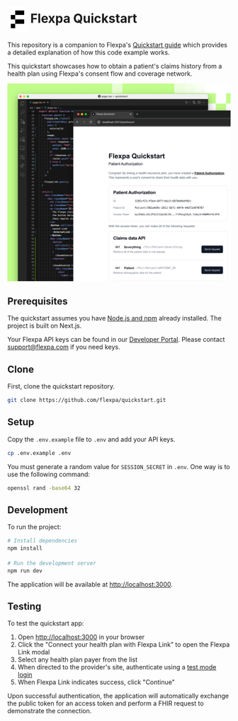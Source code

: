 # <img src="./public/logo.png" height="60px" align="center" alt="Flexpa logo"> Flexpa Quickstart

This repository is a companion to Flexpa's [Quickstart guide](https://www.flexpa.com/docs/guides/quickstart) which provides a detailed explanation of how this code example works.

This quickstart showcases how to obtain a patient's claims history from a health plan using Flexpa's consent flow and coverage network.

![Flexpa quickstart app](/public/quickstart.png)

## Prerequisites

The quickstart assumes you have [Node.js and npm](https://docs.npmjs.com/downloading-and-installing-node-js-and-npm) already installed. The project is built on Next.js.

Your Flexpa API keys can be found in our [Developer Portal](https://portal.flexpa.com/). Please contact support@flexpa.com if you need keys.

## Clone

First, clone the quickstart repository.

```bash
git clone https://github.com/flexpa/quickstart.git
```

## Setup
Copy the `.env.example` file to `.env` and add your API keys.

```bash
cp .env.example .env
```

You must generate a random value for `SESSION_SECRET` in `.env`. One way is to use the following command:

```bash
openssl rand -base64 32
```

## Development

To run the project:

```bash
# Install dependencies
npm install

# Run the development server
npm run dev
```

The application will be available at [http://localhost:3000](http://localhost:3000).

## Testing

To test the quickstart app: 

1. Open [http://localhost:3000](http://localhost:3000) in your browser
2. Click the "Connect your health plan with Flexpa Link" to open the Flexpa Link modal
3. Select any health plan payer from the list
4. When directed to the provider's site, authenticate using a [test mode login](https://www.flexpa.com/docs/getting-started/test-mode#test-mode-logins)
5. When Flexpa Link indicates success, click "Continue"

Upon successful authentication, the application will automatically exchange the public token for an access token and perform a FHIR request to demonstrate the connection.